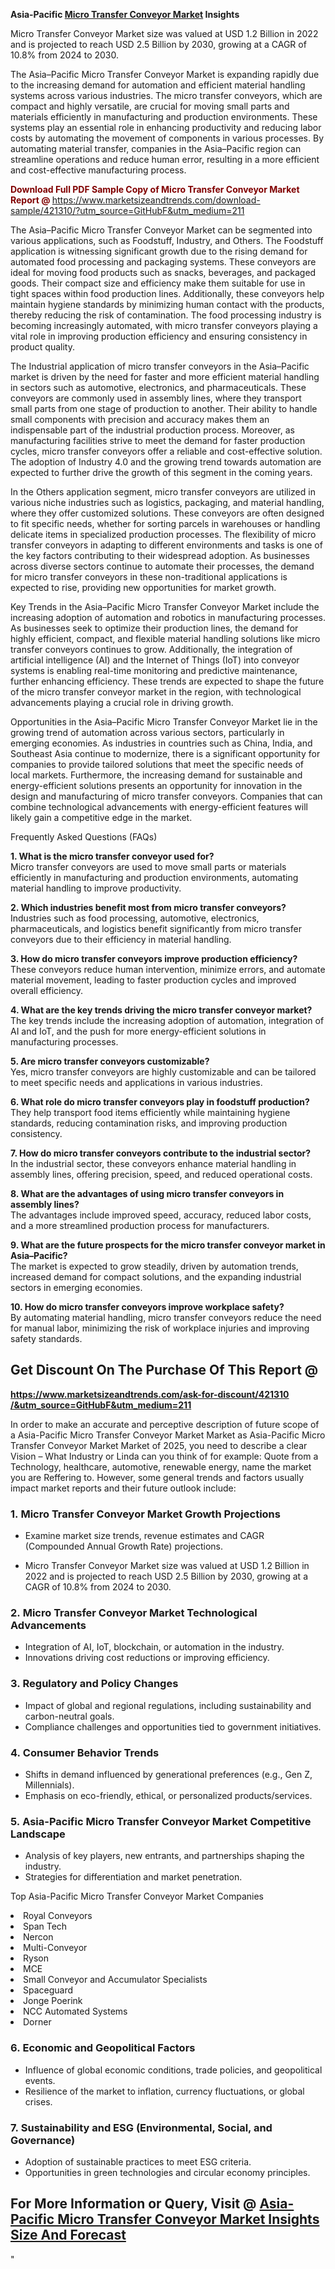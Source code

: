 <p><strong>Asia-Pacific&nbsp;<a href=""https://www.marketsizeandtrends.com/download-sample/421310/&amp;utm_source=GitHubF&amp;utm_medium=211"">Micro Transfer Conveyor Market</a> Insights</strong></p><p>Micro Transfer Conveyor Market size was valued at USD 1.2 Billion in 2022 and is projected to reach USD 2.5 Billion by 2030, growing at a CAGR of 10.8% from 2024 to 2030.</p><p><p>The Asia–Pacific Micro Transfer Conveyor Market is expanding rapidly due to the increasing demand for automation and efficient material handling systems across various industries. The micro transfer conveyors, which are compact and highly versatile, are crucial for moving small parts and materials efficiently in manufacturing and production environments. These systems play an essential role in enhancing productivity and reducing labor costs by automating the movement of components in various processes. By automating material transfer, companies in the Asia–Pacific region can streamline operations and reduce human error, resulting in a more efficient and cost-effective manufacturing process. <p><strong><span style="color: #800000;">Download Full PDF Sample Copy of Micro Transfer Conveyor Market Report @</span>&nbsp;</strong><a href="https://www.marketsizeandtrends.com/download-sample/421310/?utm_source=GitHubF&amp;utm_medium=211" target="_blank">https://www.marketsizeandtrends.com/download-sample/421310/?utm_source=GitHubF&amp;utm_medium=211</a></p></p><p>The Asia–Pacific Micro Transfer Conveyor Market can be segmented into various applications, such as Foodstuff, Industry, and Others. The Foodstuff application is witnessing significant growth due to the rising demand for automated food processing and packaging systems. These conveyors are ideal for moving food products such as snacks, beverages, and packaged goods. Their compact size and efficiency make them suitable for use in tight spaces within food production lines. Additionally, these conveyors help maintain hygiene standards by minimizing human contact with the products, thereby reducing the risk of contamination. The food processing industry is becoming increasingly automated, with micro transfer conveyors playing a vital role in improving production efficiency and ensuring consistency in product quality.</p><p>The Industrial application of micro transfer conveyors in the Asia–Pacific market is driven by the need for faster and more efficient material handling in sectors such as automotive, electronics, and pharmaceuticals. These conveyors are commonly used in assembly lines, where they transport small parts from one stage of production to another. Their ability to handle small components with precision and accuracy makes them an indispensable part of the industrial production process. Moreover, as manufacturing facilities strive to meet the demand for faster production cycles, micro transfer conveyors offer a reliable and cost-effective solution. The adoption of Industry 4.0 and the growing trend towards automation are expected to further drive the growth of this segment in the coming years.</p><p>In the Others application segment, micro transfer conveyors are utilized in various niche industries such as logistics, packaging, and material handling, where they offer customized solutions. These conveyors are often designed to fit specific needs, whether for sorting parcels in warehouses or handling delicate items in specialized production processes. The flexibility of micro transfer conveyors in adapting to different environments and tasks is one of the key factors contributing to their widespread adoption. As businesses across diverse sectors continue to automate their processes, the demand for micro transfer conveyors in these non-traditional applications is expected to rise, providing new opportunities for market growth.</p><p>Key Trends in the Asia–Pacific Micro Transfer Conveyor Market include the increasing adoption of automation and robotics in manufacturing processes. As businesses seek to optimize their production lines, the demand for highly efficient, compact, and flexible material handling solutions like micro transfer conveyors continues to grow. Additionally, the integration of artificial intelligence (AI) and the Internet of Things (IoT) into conveyor systems is enabling real-time monitoring and predictive maintenance, further enhancing efficiency. These trends are expected to shape the future of the micro transfer conveyor market in the region, with technological advancements playing a crucial role in driving growth.</p><p>Opportunities in the Asia–Pacific Micro Transfer Conveyor Market lie in the growing trend of automation across various sectors, particularly in emerging economies. As industries in countries such as China, India, and Southeast Asia continue to modernize, there is a significant opportunity for companies to provide tailored solutions that meet the specific needs of local markets. Furthermore, the increasing demand for sustainable and energy-efficient solutions presents an opportunity for innovation in the design and manufacturing of micro transfer conveyors. Companies that can combine technological advancements with energy-efficient features will likely gain a competitive edge in the market.</p><p>Frequently Asked Questions (FAQs)</p><p><strong>1. What is the micro transfer conveyor used for?</strong><br>Micro transfer conveyors are used to move small parts or materials efficiently in manufacturing and production environments, automating material handling to improve productivity.</p><p><strong>2. Which industries benefit most from micro transfer conveyors?</strong><br>Industries such as food processing, automotive, electronics, pharmaceuticals, and logistics benefit significantly from micro transfer conveyors due to their efficiency in material handling.</p><p><strong>3. How do micro transfer conveyors improve production efficiency?</strong><br>These conveyors reduce human intervention, minimize errors, and automate material movement, leading to faster production cycles and improved overall efficiency.</p><p><strong>4. What are the key trends driving the micro transfer conveyor market?</strong><br>The key trends include the increasing adoption of automation, integration of AI and IoT, and the push for more energy-efficient solutions in manufacturing processes.</p><p><strong>5. Are micro transfer conveyors customizable?</strong><br>Yes, micro transfer conveyors are highly customizable and can be tailored to meet specific needs and applications in various industries.</p><p><strong>6. What role do micro transfer conveyors play in foodstuff production?</strong><br>They help transport food items efficiently while maintaining hygiene standards, reducing contamination risks, and improving production consistency.</p><p><strong>7. How do micro transfer conveyors contribute to the industrial sector?</strong><br>In the industrial sector, these conveyors enhance material handling in assembly lines, offering precision, speed, and reduced operational costs.</p><p><strong>8. What are the advantages of using micro transfer conveyors in assembly lines?</strong><br>The advantages include improved speed, accuracy, reduced labor costs, and a more streamlined production process for manufacturers.</p><p><strong>9. What are the future prospects for the micro transfer conveyor market in Asia–Pacific?</strong><br>The market is expected to grow steadily, driven by automation trends, increased demand for compact solutions, and the expanding industrial sectors in emerging economies.</p><p><strong>10. How do micro transfer conveyors improve workplace safety?</strong><br>By automating material handling, micro transfer conveyors reduce the need for manual labor, minimizing the risk of workplace injuries and improving safety standards.</p></p><h2><strong>Get Discount On The Purchase Of This Report @&nbsp;</strong></h2><p><strong><a href=""https://www.marketsizeandtrends.com/ask-for-discount/421310/&amp;utm_source=GitHubF&amp;utm_medium=211"" target=""_blank"">https://www.marketsizeandtrends.com/ask-for-discount/421310<br />/&amp;utm_source=GitHubF&amp;utm_medium=211</a></strong></p><p>In order to make an accurate and perceptive description of future scope of a Asia-Pacific&nbsp;Micro Transfer Conveyor Market Market as Asia-Pacific&nbsp;Micro Transfer Conveyor Market Market of 2025, you need to describe a clear Vision &ndash; What Industry or Linda can you think of for example: Quote from a Technology, healthcare, automotive, renewable energy, name the market you are Reffering to. However, some general trends and factors usually impact market reports and their future outlook include:</p><h3>1.&nbsp;<strong>Micro Transfer Conveyor Market Growth Projections</strong></h3><ul><li>Examine market size trends, revenue estimates and CAGR (Compounded Annual Growth Rate) projections.</li><li><p>Micro Transfer Conveyor Market size was valued at USD 1.2 Billion in 2022 and is projected to reach USD 2.5 Billion by 2030, growing at a CAGR of 10.8% from 2024 to 2030.</p></li></ul><h3>2.&nbsp;<strong>Micro Transfer Conveyor Market Technological Advancements</strong></h3><ul><li>Integration of AI, IoT, blockchain, or automation in the industry.</li><li>Innovations driving cost reductions or improving efficiency.</li></ul><h3>3.&nbsp;<strong>Regulatory and Policy Changes</strong></h3><ul><li>Impact of global and regional regulations, including sustainability and carbon-neutral goals.</li><li>Compliance challenges and opportunities tied to government initiatives.</li></ul><h3>4.&nbsp;<strong>Consumer Behavior Trends</strong></h3><ul><li>Shifts in demand influenced by generational preferences (e.g., Gen Z, Millennials).</li><li>Emphasis on eco-friendly, ethical, or personalized products/services.</li></ul><h3>5.&nbsp;<strong>Asia-Pacific Micro Transfer Conveyor Market Competitive Landscape</strong></h3><ul><li>Analysis of key players, new entrants, and partnerships shaping the industry.</li><li>Strategies for differentiation and market penetration.</li></ul><p data-pm-slice=""1 1 []"">Top Asia-Pacific Micro Transfer Conveyor Market Companies</p><div data-test-id=""""><p><li>Royal Conveyors</li><li> Span Tech</li><li> Nercon</li><li> Multi-Conveyor</li><li> Ryson</li><li> MCE</li><li> Small Conveyor and Accumulator Specialists</li><li> Spaceguard</li><li> Jonge Poerink</li><li> NCC Automated Systems</li><li> Dorner</li></p></div><h3>6.&nbsp;<strong>Economic and Geopolitical Factors</strong></h3><ul><li>Influence of global economic conditions, trade policies, and geopolitical events.</li><li>Resilience of the market to inflation, currency fluctuations, or global crises.</li></ul><h3>7.&nbsp;<strong>Sustainability and ESG (Environmental, Social, and Governance)</strong></h3><ul><li>Adoption of sustainable practices to meet ESG criteria.</li><li>Opportunities in green technologies and circular economy principles.</li></ul><h2><strong>For More Information or Query, Visit @&nbsp;</strong><a href=""https://www.verifiedmarketreports.com/product/micro-transfer-conveyor-market/"" target=""_blank"">Asia-Pacific Micro Transfer Conveyor Market Insights Size And Forecast</a></h2>"
